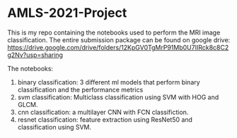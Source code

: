 # AMLS-2021-Project

This is my repo containing the notebooks used to perform the MRI image classification. The entire submission package can be found on google drive: 
https://drive.google.com/drive/folders/12KpGV0TgMrP91Mb0U7IIRck8c8C2g2Nv?usp=sharing

The notebooks:

1. binary classification: 3 different ml models that perform binary classification and the performance metrics
2. svm classification: Multiclass classification using SVM with HOG and GLCM.
3. cnn classification: a multilayer CNN with FCN classifiction.
4. resnet classification: feature extraction using ResNet50 and classification using SVM.
